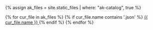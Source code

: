 {% assign ak_files = site.static_files | where: "ak-catalog", true %}


{% for cur_file in ak_files %}
  {% if cur_file.name contains '.json' %}
  <a href="{{ site.baseurl }}{{ cur_file.path }}"> {{ cur_file.name }} </a>
  {% endif %}
{% endfor %}

